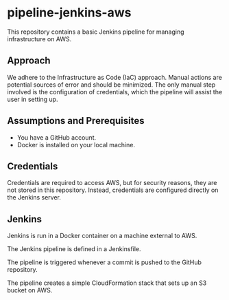 # pipeline-jenkins-aws

This repository contains a basic Jenkins pipeline for managing infrastructure on AWS.

## Approach

We adhere to the Infrastructure as Code (IaC) approach. Manual actions are potential sources of error and should be minimized. The only manual step involved is the configuration of credentials, which the pipeline will assist the user in setting up.

## Assumptions and Prerequisites

- You have a GitHub account.
- Docker is installed on your local machine.

## Credentials

Credentials are required to access AWS, but for security reasons, they are not stored in this repository. Instead, credentials are configured directly on the Jenkins server.

## Jenkins

Jenkins is run in a Docker container on a machine external to AWS.

The Jenkins pipeline is defined in a Jenkinsfile.

The pipeline is triggered whenever a commit is pushed to the GitHub repository.

The pipeline creates a simple CloudFormation stack that sets up an S3 bucket on AWS.
